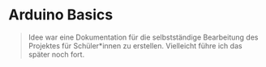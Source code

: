 # Arduino Basics

> Idee war eine Dokumentation für die selbstständige Bearbeitung des Projektes für Schüler*innen zu erstellen. Vielleicht führe ich das später noch fort.